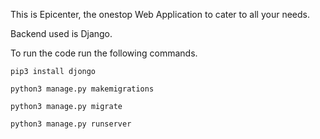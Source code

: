This is Epicenter, the onestop Web Application to cater to all your needs.

Backend used is Django.


To run the code run the following commands.


``` 
pip3 install djongo
    
python3 manage.py makemigrations
    
python3 manage.py migrate
    
python3 manage.py runserver
    
 ```

